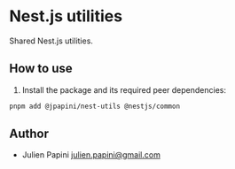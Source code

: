 # Nest.js utilities

Shared Nest.js utilities.

## How to use

1. Install the package and its required peer dependencies:

```bash
pnpm add @jpapini/nest-utils @nestjs/common
```

## Author

- Julien Papini <julien.papini@gmail.com>
